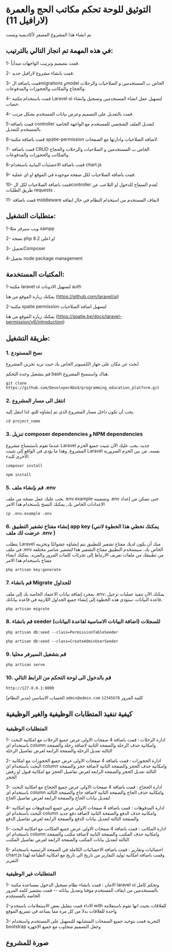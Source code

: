 # التوثيق للوحة تحكم مكاتب الحج والعمرة (لارافيل 11)
 تم انشاء هذا المشروع المصغر لأكاديمية ويست

## في هذه المهمة تم انجاز التالي بالترتيب:
1- قمت بتصميم وترتيب الواجهات مبدأياً.

2- قمت بانشاء مشروع لارافيل جديد.

3- قمت باضافة الmigrations وmodel الخاص ب المستخدمين و الصلاحيات والرحلات والحجاج والمكاتب والحجوزات والمدفوعات.

4- قمت باستخدام مكتبة Laravel ui لتسهيل عمل انشاء المستخدمين وتسجيل وانشاء حساب.

4- قمت بالتعديل على التصميم وعرض بيانات المستخدم بشكل مرتب.

5-قمت باضافة controller لتعديل الملف الشخصي للمستخدم مع الواجهة الخاصة بالمستخدم للتعديل.

6-قمت باضافة مكتبة spatie-permission لاضافة الصلاحيات وادارتها مع الصفحات.
 
7- قمت باضافة CRUD الخاص ب المستخدمين و الصلاحيات والرحلات والحجاج والمكاتب والحجوزات والمدفوعات.

8-قمت باضافة الاحصئيات البيانية باستخدام chart.js

9- قمت باضافة الصلاحيات لكل صفحة موجودة في الموقع او اي عملية.

10- قمت باضافة الصلاحيات لكل الcontroller لعدم السماح للدخول او التلاعب عن طريق الطلبات requests .

11- قمت باضافة middleware لايقاف المستخدم من استخدام النظام في حال ايقافه



## متطلبات التشغيل:
1-ويب سيرفر مثلا xampp

2- نسخة php 8.2 او اعلى

3- تحميلComposer

4-تحميل node package management

## المكتبات المستخدمة:
1-مكتبة laravel ui لتسهيل الاذونات  auth 

يمكنك زيارة الموقع من هنا (https://github.com/laravel/ui)

2-مكتبة spatie permission لتسهيل اضافة الصلاحيات

يمكنك زيارة الموقع من هنا (https://spatie.be/docs/laravel-permission/v6/introduction)


## طريقة التشغيل:
### 1. نسخ المستودع 
ابحث عن مكان على جهاز الكمبيوتر الخاص بك حيث تريد تخزين المشروع

قم بتشغيل وحدة التحكم bash هناك واستنسخ المشروع.

`git clone https://github.com/DeveloperAbod/programming_education_platform.git`

### 2. انتقل الى مسار المشروع
يجب أن تكون داخل مسار المشروع الذي تم إنشاؤه للتو، لذا انتقل إليه.

`cd project_name`

### 3.  تنزيل composer dependencies و NPM dependencies
عندما تقوم باستنساخ مشروع Laravel جديد، يجب عليك الآن تثبيت جميع الحزم المشروع. وهذا ما يؤدي في الواقع إلى تثبيت Laravel نفسه، من بين الحزم الضرورية الأخرى للبدء.



`composer install`


`npm install`

### 5. قم بإنشاء ملف .env

يجب عليك عمل نسخة من ملف .env.example وتسميته .env حتى تتمكن من إعداد الاعدادات الخاص بك, يمكنك النسخ بإستخدام هذا الامر

`cp .env.example .env`

### 6. إنشاء مفتاح تشفير التطبيق app key  (يمكنك تخطي هذا الخطوة لانني عرضت لك ملف .env )


يتطلب Laravel منك أن يكون لديك مفتاح تشفير للتطبيق يتم إنشاؤه عشوائيًا وتخزينه في ملف .env الخاص بك. سيستخدم التطبيق مفتاح التشفير هذا لتشفير عناصر مختلفة من تطبيقك من ملفات تعريف الارتباط إلى تجزئات كلمات المرور والمزيد.
يمكنك انشاء مفتاح باستخدام هذا الامر

`php artisan key:generate`

### 7. قم بانشاء Migrate للجداول 
بمجرد إضافة بيانات الاعتماد الخاصة بك إلى ملف .env، يمكنك الآن تنفيذ عمليات ترحيل قاعدة البيانات. ستؤدي هذه الخطوة إلى إنشاء جميع الجداول اللازمة في قاعدة بياناتك.

`php artisan migrate`

### 8. قم بانشاء seeder للسجلات (اضافة البيانات الاساسية لقاعدة البيانات) 
`php artisan db:seed --class=PermissionTableSeeder`


`php artisan db:seed --class=CreateAdminUserSeeder`

### 9. قم بتشغيل السيرفر محليا
`php artisan serve`


### 10. قم بالدخول الى لوحة التحكم من الرابط التالي 

`http://127.0.0.1:8000`

الحساب الاساسي (مدير النظام) `admin@admin.com`  كلمة المرور `12345678`



## كيفية تنفيذ المتطابات الوظيفية والغير الوظيفية

### المتطلبات الوظيفية
1- ادارة الرحلات : قمت باضافة 4 صفحات الاولى عرض جميع الرحلات مع امكانية البحث باستخدام اي column وامكانية حذف الرحلة والصفحة الثانية لاضافة رحلة والصفحة الثالثة تعديل الرحلة والصفحة الرابعة لعرض تفاصيل الرحلة

2- ادارة الحجوزات : قمت باضافة 4 صفحات الاولى عرض جميع الحجوزات مع امكانية البحث باستخدام اي column وامكانية حذف الحجز والصفحة الثانية لاضافة حجز والصفحة الثالثة تعديل الحجز والصفحة الرابعة لعرض تفاصيل الحجز مع امكانية قبول او رفض الحجز

3- ادارة الحجاج : قمت باضافة 4 صفحات الاولى عرض جميع الحجاج مع امكانية البحث باستخدام اي column وامكانية حذف الحاج والصفحة الثانية لاضافة حاج والصفحة الثالثة لتعديل بيانات الحاج والصفحة الرابعة لعرض تفاصيل الحاج

4- ادارة المدفوهات : قمت باضافة 4 صفحات الاولى عرض جميع المدفوهات مع امكانية البحث باستخدام اي column وامكانية حذف الدفع والصفحة الثانية لاضافة دفع جديد والصفحة الثالثة لتعديل بيانات الدفع والصفحة الرابعة لعرض تفاصيل الدفع

5- ادارة المكاتب : قمت باضافة 4 صفحات الاولى عرض جميع المكاتب مع امكانية البحث باستخدام اي column وامكانية حذف المكتب والصفحة الثانية لاضافة مكتب والصفحة الثالثة لتعديل بيانات المكتب والصفحة الرابعة لعرض تفاصيل المكتب

6- احصائيات وتقارير : قمت باضافة الاحصائيات الكاملة في الصفحة الرئيسية باستخدام chart.js وقمت باضافة امكانية توليد التقارير من تاريخ الى تاريخ  مع امكانية الطباعة لهذا التقرير


### المتطلبات غير الوظيفية
1- الامان : قمت بانشاء نظام تسجيل الدخول بمساعدة مكتبة laravel ui وتحكم كامل بالمستخدمين من ايقاف المستخدم مؤقتا وتعديل بياناته -- قمت بتشفير كلمة المرور الخاصة بالمستخدم

2-الاداء قمت بتقليل بعض الاستعلامات باستخدم  with للعلاقات بحيث انها تقوم باستعلامة واحدة للعلاقات بدلا من كل مرة مما يساعد في تسريع الموقع

3- التجربة قمت بتوحيد جميع الصفحات المتشابهه للتسهيل على المستخدم واستخدام bootstrap وجعل التصميم متجاوب مع جميع الاجهزة


## صورة للمشروع


